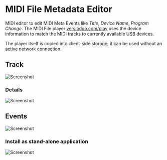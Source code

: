 # MIDI File Metadata Editor

MIDI editor to edit MIDI Meta Events like _Title_, _Device Name_, _Program Change_. The MIDI File player [versioduo.com/play](https://versioduo.com/play) uses the device information to match the MIDI tracks to currently available USB devices.

The player itself is copied into client-side storage; it can be used without an active network connection.

## Track

![Screenshot](screenshots/edit.png?raw=true)

### Details

![Screenshot](screenshots/details.png?raw=true)

## Events

![Screenshot](screenshots/events.png?raw=true)

### Install as stand-alone application

![Screenshot](screenshots/install.png?raw=true)
